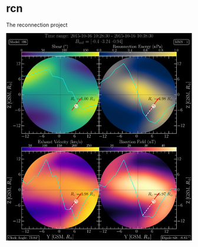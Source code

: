 # rcn
The reconnection project

![](https://github.com/qudsiramiz/rcn/blob/main/figures/all_ridge_plots/t96/gaussian_interpolation_mms1/ridge_plot_2015-10-16_10-28-30_2015-10-16_10-38-30.png)
